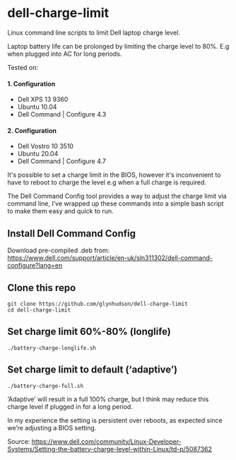 # dell-charge-limit

Linux command line scripts to limit Dell laptop charge level.

Laptop battery life can be prolonged by limiting the charge level to 80%. E.g when plugged into AC for long periods. 

Tested on:
#### 1. Configuration
- Dell XPS 13 9360
- Ubuntu 10.04 
- Dell Command | Configure 4.3 
#### 2. Configuration
- Dell Vostro 10 3510
- Ubuntu 20.04
- Dell Command | Configure 4.7

It's possible to set a charge limit in the BIOS, however it's inconvenient to have to reboot to charge the level e.g when a full charge is required. 

The Dell Command Config tool provides a way to adjust the charge limit via command line, I’ve wrapped up these commands into a simple bash script to make them easy and quick to run.

## Install Dell Command Config 

Download pre-compiled .deb from: https://www.dell.com/support/article/en-uk/sln311302/dell-command-configure?lang=en

## Clone this repo 

```
git clone https://github.com/glynhudson/dell-charge-limit
cd dell-charge-limit
```

## Set charge limit 60%-80% (longlife)

`./battery-charge-longlife.sh`

## Set charge limit to default (‘adaptive’)

`./battery-charge-full.sh`

‘Adaptive’ will result in a full 100% charge, but I think may reduce this charge level if plugged in for a long period. 
 
In my experience the setting is persistent over reboots, as expected since we’re adjusting a BIOS setting.  

Source: https://www.dell.com/community/Linux-Developer-Systems/Setting-the-battery-charge-level-within-Linux/td-p/5087362




